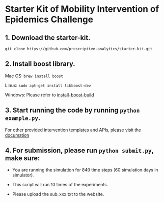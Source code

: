 # Starter Kit of Mobility Intervention of Epidemics Challenge

## 1. Download the starter-kit.

```
git clone https://github.com/prescriptive-analytics/starter-kit.git
```

## 2. Install boost library.

Mac OS: `brew install boost`

Linux: `sudo apt-get install libboost-dev`

Windows: Please refer to [install-boost-build](https://www.boost.org/doc/libs/1_73_0/more/getting_started/windows.html#install-boost-build)

## 3. Start running the code by running `python example.py`.

For other provided intervention templates and APIs, please visit the [documation](https://hzw77-demo.readthedocs.io/en/latest/introduction.html)

## 4. For submission, please run `python submit.py`, make sure:

- You are running the simulation for 840 time steps (60 simulation days in simulator). 

- This script will run 10 times of the experiments. 

- Please upload the sub_xxx.txt to the website.
